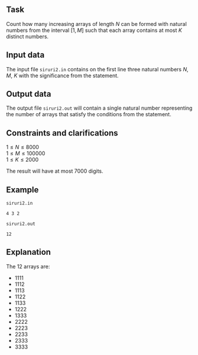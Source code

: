 ## Task

Count how many increasing arrays of length $N$ can be formed with natural numbers from the interval $[1, M]$ such that each array contains at most $K$ distinct numbers.

## Input data

The input file `siruri2.in` contains on the first line three natural numbers $N$, $M$, $K$ with the significance from the statement.

## Output data

The output file `siruri2.out` will contain a single natural number representing the number of arrays that satisfy the conditions from the statement.

## Constraints and clarifications

$1 \leq N \leq 8000$  
$1 \leq M \leq 100000$  
$1 \leq K \leq 2000$  

The result will have at most $7000$ digits.

## Example

`siruri2.in`  
```
4 3 2
```

`siruri2.out`  
```
12
```

## Explanation

The $12$ arrays are: 
- $1 1 1 1$
- $1 1 1 2$
- $1 1 1 3$
- $1 1 2 2$
- $1 1 3 3$
- $1 2 2 2$
- $1 3 3 3$
- $2 2 2 2$
- $2 2 2 3$
- $2 2 3 3$
- $2 3 3 3$
- $3 3 3 3$